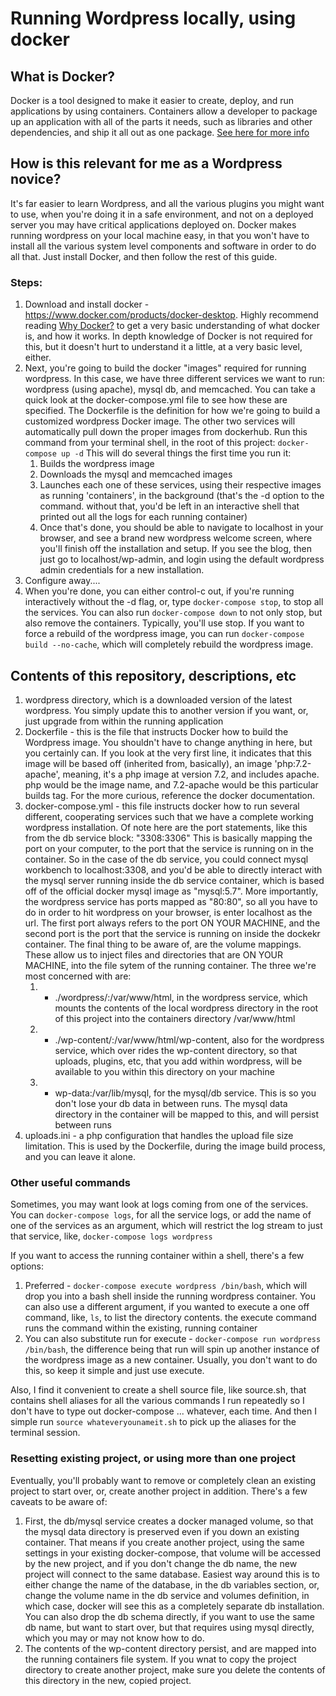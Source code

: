 # Running Wordpress locally, using docker

## What is Docker?
Docker is a tool designed to make it easier to create, deploy, and run applications by using containers. Containers allow a developer to package up an application with all of the parts it needs, such as libraries and other dependencies, and ship it all out as one package. [See here for more info](https://medium.com/@yannmjl/what-is-docker-in-simple-english-a24e8136b90b) 

## How is this relevant for me as a Wordpress novice?
It's far easier to learn Wordpress, and all the various plugins you might want to use, when you're doing it in a safe environment, and not on a deployed server you may have critical applications deployed on. Docker makes running wordpress on your local machine easy, in that you won't have to install all the various system level components and software in order to do all that. Just install Docker, and then follow the rest of this guide.

### Steps:

1. Download and install docker - https://www.docker.com/products/docker-desktop. Highly recommend reading [Why Docker?](https://www.docker.com/why-docker) to get a very basic understanding of what docker is, and how it works. In depth knowledge of Docker is not required for this, but it doesn't hurt to understand it a little, at a very basic level, either. 
2. Next, you're going to build the docker "images" required for running wordpress. In this case, we have three different services we want to run: wordpress (using apache), mysql db, and memcached. You can take a quick look at the docker-compose.yml file to see how these are specified. The Dockerfile is the definition for how we're going to build a customized wordpress Docker image. The other two services will automatically pull down the proper images from dockerhub. Run this command from your terminal shell, in the root of this project: `docker-compose up -d` This will do several things the first time you run it: 
    1. Builds the wordpress image
    2. Downloads the mysql and memcached images
    3. Launches each one of these services, using their respective images as running 'containers', in the background (that's the -d option to the command. without that, you'd be left in an interactive shell that printed out all the logs for each running container)
    4. Once that's done, you should be able to navigate to localhost in your browser, and see a brand new wordpress welcome screen, where you'll finish off the installation and setup. If you see the blog, then just go to localhost/wp-admin, and login using the default wordpress admin credentials for a new installation.
4. Configure away....
5. When you're done, you can either control-c out, if you're running interactively without the -d flag, or, type `docker-compose stop`, to stop all the services. You can also run `docker-compose down` to not only stop, but also remove the containers. Typically, you'll use stop. If you want to force a rebuild of the wordpress image, you can run `docker-compose build --no-cache`, which will completely rebuild the wordpress image.


## Contents of this repository, descriptions, etc
1. wordpress directory, which is a downloaded version of the latest wordpress. You simply update this to another version if you want, or, just upgrade from within the running application
2. Dockerfile - this is the file that instructs Docker how to build the Wordpress image. You shouldn't have to change anything in here, but you certainly can. If you look at the very first line, it indicates that this image will be based off (inherited from, basically), an image 'php:7.2-apache', meaning, it's a php image at version 7.2, and includes apache. php would be the image name, and 7.2-apache would be this particular builds tag. For the more curious, reference the docker documentation. 
3. docker-compose.yml - this file instructs docker how to run several different, cooperating services such that we have a complete working wordpress installation. Of note here are the port statements, like this from the db service block: "3308:3306" This is basically mapping the port on your computer, to the port that the service is running on in the container. So in the case of the db service, you could connect mysql workbench to localhost:3308, and you'd be able to directly interact with the mysql server running inside the db service container, which is based off of the official docker mysql image as "mysql:5.7". More importantly, the wordpress service has ports mapped as "80:80", so all you have to do in order to hit wordpress on your browser, is enter localhost as the url. The first port always refers to the port ON YOUR MACHINE, and the second port is the port that the service is running on inside the dockekr container. The final thing to be aware of, are the volume mappings. These allow us to inject files and directories that are ON YOUR MACHINE, into the file sytem of the running container. The three we're most concerned with are:
    1. - ./wordpress/:/var/www/html, in the wordpress service, which mounts the contents of the local wordpress directory in the root of this project into the containers directory /var/www/html
    2. - ./wp-content/:/var/www/html/wp-content, also for the wordpress service, which over rides the wp-content directory, so that uploads, plugins, etc, that you add within wordpress, will be available to you within this directory on your machine
    3. - wp-data:/var/lib/mysql, for the mysql/db service. This is so you don't lose your db data in between runs. The mysql data directory in the container will be mapped to this, and will persist between runs
4. uploads.ini - a php configuration that handles the upload file size limitation. This is used by the Dockerfile, during the image build process, and you can leave it alone. 

### Other useful commands
Sometimes, you may want look at logs coming from one of the services. You can `docker-compose logs`, for all the service logs, or add the name of one of the services as an argument, which will restrict the log stream to just that service, like, `docker-compose logs wordpress` 

If you want to access the running container within a shell, there's a few options:
1. Preferred - `docker-compose execute wordpress /bin/bash`, which will drop you into a bash shell inside the running wordpress container. You can also use a different argument, if you wanted to execute a one off command, like, `ls`, to list the directory contents. the execute command runs the command within the existing, running container
2. You can also substitute run for execute - `docker-compose run wordpress /bin/bash`, the difference being that run will spin up another instance of the wordpress image as a new container. Usually, you don't want to do this, so keep it simple and just use execute.

Also, I find it convenient to create a shell source file, like source.sh, that contains shell aliases for all the various commands I run repeatedly so I don't have to type out docker-compose ... whatever, each time. And then I simple run `source whateveryounameit.sh` to pick up the aliases for the terminal session.  

### Resetting existing project, or using more than one project
Eventually, you'll probably want to remove or completely clean an existing project to start over, or, create another project in addition. There's a few caveats to be aware of:
1. First, the db/mysql service creates a docker managed volume, so that the mysql data directory is preserved even if you down an existing container. That means if you create another project, using the same settings in your existing docker-compose, that volume will be accessed by the new project, and if you don't change the db name, the new project will connect to the same database. Easiest way around this is to either change the name of the database, in the db variables section, or, change the volume name in the db service and volumes definition, in which case, docker will see this as a completely separate db installation. You can also drop the db schema directly, if you want to use the same db name, but want to start over, but that requires using mysql directly, which you may or may not know how to do. 
2. The contents of the wp-content directory persist, and are mapped into the running containers file system. If you wnat to copy  the project directory to create another project, make sure you delete the contents of this directory in the new, copied project. 

